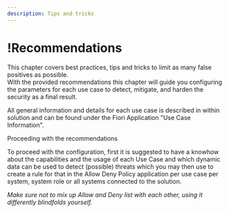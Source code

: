 ```yaml
---
description: Tips and tricks
---
```


# !Recommendations

This chapter covers best practices, tips and tricks to limit as many false positives as possible.\
With the provided recommendations this chapter will guide you configuring the parameters for each use case to detect, mitigate, and harden the security as a final result.



All general information and details for each use case is described in within solution and can be found under the Fiori Application "Use Case Information".



Proceeding with the recommendations

To proceed with the configuration, first it is suggested to have a knowhow about the capabilities and the usage of each Use Case and which dynamic data can be used to detect (possible) threats which you may then use to create a rule for that in the Allow Deny Policy application per use case per system, system role or all systems connected to the solution.



_Make sure not to mix up Allow and Deny list with each other, using it differently blindfolds yourself._
